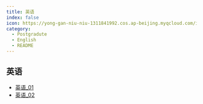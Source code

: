 ```yaml
---
title: 英语
index: false
icon: https://yong-gan-niu-niu-1311841992.cos.ap-beijing.myqcloud.com/images/%E8%8B%B1%E8%AF%AD.svg
category:
  - Postgradute
  - English
  - README
---
```



## 英语

- [英语_01](english_01.md)
- [英语_02](english_02.md)

